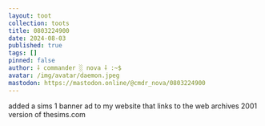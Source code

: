 ```yaml
---
layout: toot
collection: toots
title: 0803224900
date: 2024-08-03
published: true
tags: []
pinned: false
author: ⸸ commander ░ nova ⸸ :~$
avatar: /img/avatar/daemon.jpeg
mastodon: https://mastodon.online/@cmdr_nova/0803224900
---
```


added a sims 1 banner ad to my website that links to the web archives 2001 version of thesims.com
